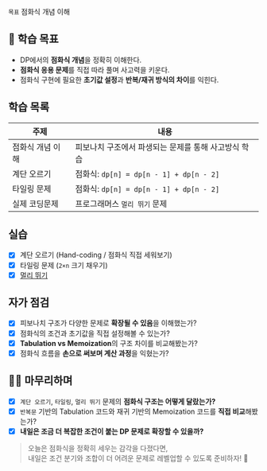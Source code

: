 `목표` 점화식 개념 이해

## 📌  학습 목표

- DP에서의 **점화식 개념**을 정확히 이해한다.
- **점화식 응용 문제**를 직접 따라 풀며 사고력을 키운다.
- 점화식 구현에 필요한 **초기값 설정**과 **반복/재귀 방식의 차이**를 익힌다.

## 학습 목록

| 주제             | 내용                                                  |
|------------------|-------------------------------------------------------|
| 점화식 개념 이해 | 피보나치 구조에서 파생되는 문제를 통해 사고방식 학습          |
| 계단 오르기       | 점화식: `dp[n] = dp[n - 1] + dp[n - 2]`              |
| 타일링 문제       | 점화식: `dp[n] = dp[n - 1] + dp[n - 2]`              |
| 실제 코딩문제      | 프로그래머스 `멀리 뛰기` 문제                        |

## 실습

- [x] 계단 오르기 (Hand-coding / 점화식 직접 세워보기)
- [x] 타일링 문제 (`2×n` 크기 채우기)
- [x] [멀리 뛰기](https://school.programmers.co.kr/learn/courses/30/lessons/12914)

## 자가 점검

- [x] 피보나치 구조가 다양한 문제로 **확장될 수 있음**을 이해했는가?
- [x] 점화식의 조건과 초기값을 직접 설정해볼 수 있는가?
- [x] **Tabulation vs Memoization**의 구조 차이를 비교해봤는가?
- [x] 점화식 흐름을 **손으로 써보며 계산 과정**을 익혔는가?

## 🧩🧩 마무리하며

- [x] `계단 오르기`, `타일링`, `멀리 뛰기` 문제의 **점화식 구조는 어떻게 달랐는가?**
- [x] `반복문` 기반의 Tabulation 코드와 재귀 기반의 Memoization 코드를 **직접 비교**해봤는가?
- [x] **내일은 조금 더 복잡한 조건이 붙는 DP 문제로 확장할 수 있을까?**

> 오늘은 점화식을 정확히 세우는 감각을 다졌다면,  
> 내일은 조건 분기와 조합이 더 어려운 문제로 레벨업할 수 있도록 준비하자! 🚀
